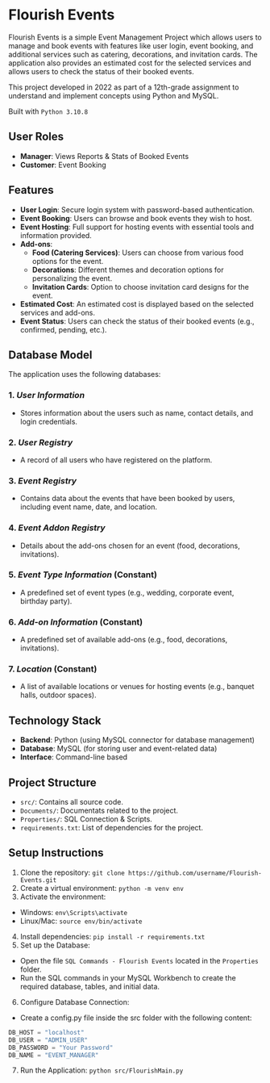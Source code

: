# Flourish Events

Flourish Events is a simple Event Management Project which allows users to manage and book events with features like user login, event booking, and additional services such as catering, decorations, and invitation cards. The application also provides an estimated cost for the selected services and allows users to check the status of their booked events.

This project developed in 2022 as part of a 12th-grade assignment to understand and implement concepts using Python and MySQL. 

Built with `Python 3.10.8`

## User Roles
- **Manager**: Views Reports & Stats of Booked Events
- **Customer**: Event Booking

## Features

- **User Login**: Secure login system with password-based authentication.
- **Event Booking**: Users can browse and book events they wish to host.
- **Event Hosting**: Full support for hosting events with essential tools and information provided.
- **Add-ons**: 
  - **Food (Catering Services)**: Users can choose from various food options for the event.
  - **Decorations**: Different themes and decoration options for personalizing the event.
  - **Invitation Cards**: Option to choose invitation card designs for the event.
- **Estimated Cost**: An estimated cost is displayed based on the selected services and add-ons.
- **Event Status**: Users can check the status of their booked events (e.g., confirmed, pending, etc.).

## Database Model

The application uses the following databases:

### 1. *User Information*
   - Stores information about the users such as name, contact details, and login credentials.
   
### 2. *User Registry*
   - A record of all users who have registered on the platform.

### 3. *Event Registry*
   - Contains data about the events that have been booked by users, including event name, date, and location.
   
### 4. *Event Addon Registry*
   - Details about the add-ons chosen for an event (food, decorations, invitations).
   
### 5. *Event Type Information* (Constant)
   - A predefined set of event types (e.g., wedding, corporate event, birthday party).
   
### 6. *Add-on Information* (Constant)
   - A predefined set of available add-ons (e.g., food, decorations, invitations).
   
### 7. *Location* (Constant)
   - A list of available locations or venues for hosting events (e.g., banquet halls, outdoor spaces).

## Technology Stack

- **Backend**: Python (using MySQL connector for database management)
- **Database**: MySQL (for storing user and event-related data)
- **Interface**: Command-line based

## Project Structure
- `src/`: Contains all source code.
- `Documents/`: Documentats related to the project.
- `Properties/`: SQL Connection & Scripts.
- `requirements.txt`: List of dependencies for the project.

## Setup Instructions
1. Clone the repository: `git clone https://github.com/username/Flourish-Events.git`
2. Create a virtual environment: `python -m venv env`
3. Activate the environment:
  - Windows: `env\Scripts\activate`
  - Linux/Mac: `source env/bin/activate`
4. Install dependencies: `pip install -r requirements.txt`
5. Set up the Database: 
  - Open the file `SQL Commands - Flourish Events` located in the `Properties` folder.
  - Run the SQL commands in your MySQL Workbench to create the required database, tables, and initial data.
6. Configure Database Connection:
  - Create a config.py file inside the src folder with the following content:
```python
DB_HOST = "localhost"
DB_USER = "ADMIN_USER"
DB_PASSWORD = "Your Password"
DB_NAME = "EVENT_MANAGER"
```
7. Run the Application: `python src/FlourishMain.py`

